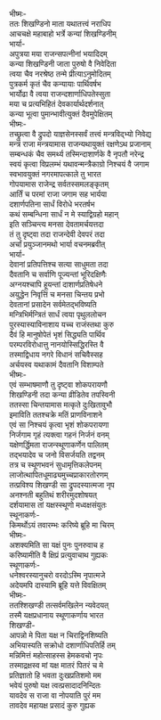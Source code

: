 भीष्मः-  
ततः शिखण्डिनो माता यथातत्त्वं नराधिप  
आचचक्षे महाबाहो भर्त्रे कन्यां शिखण्डिनीम्  
भार्या-  
अपुत्रया मया राजन्सपत्नीनां भयादिदम्  
कन्या शिखण्डिनी जाता पुरुषो वै निवेदिता  
त्वया चैव नरश्रेष्ठ तन्मे प्रीत्याऽनुमोदितम्  
पुत्रकर्म कृतं चैव कन्यायाः पार्थिवर्षभ  
भार्योढा वै त्वया राजन्दशार्णाधिपतेस्सुता  
मया च प्रत्यभिहितं देवकार्यार्थदर्शनात्  
कन्या भूत्वा पुमान्भावीत्युक्तं दैवमुपेक्षितम्  
भीष्मः-  
तच्छ्रुत्वा वै द्रुपदो याज्ञसेनस्सर्वं तत्त्वं मन्त्रविद्भ्यो निवेद्य  
मन्त्रं राजा मन्त्रयामास राजन्यथायुक्तं रक्षणेऽथ प्रजानाम्  
सम्बन्धकं चैव समर्थ्य तस्मिन्दाशार्णके वै नृपतौ नरेन्द्र  
स्वयं कृत्वा विप्रलम्भं यथावन्मन्त्रैकाग्रो निश्चयं वै जगाम  
स्वभावयुक्तं नगरमापत्काले तु भारत  
गोपयामास राजेन्द्र सर्वतस्समलङ्कृतम्  
आर्तिं च परमां राजा जगाम सह भार्यया  
दशार्णपतिना सार्धं विरोधे भरतर्षभ  
कथं सम्बन्धिना सार्धं न मे स्याद्विग्रहो महान्  
इति सञ्चिन्त्य मनसा देवतामर्चयत्तदा  
तं तु दृष्ट्वा तदा राजन्देवी देवपरं तदा  
अर्चां प्रयुञ्जानमथो भार्या वचनमब्रवीत्  
भार्या-  
देवानां प्रतिपत्तिश्च सत्या साधुमता तदा  
दैवतानि च सर्वाणि पूज्यन्तां भूरिदक्षिणैः  
अग्नयश्चापि हूयन्तां दाशार्णप्रतिषेधने  
अयुद्धेन निवृत्तिं च मनसा चिन्तय प्रभो  
देवतानां प्रसादेन सर्वमेतद्भविष्यति  
मन्त्रिभिर्मन्त्रितं सार्धं त्वया पृथुललोचन  
पुरस्यास्याविनाशाय यच्च राजंस्तथा कुरु  
दैवं हि मानुषोपेतं भृशं सिद्ध्यति पार्थिव  
परम्परविरोधात्तु नानयोस्सिद्धिरस्ति वै  
तस्माद्विधाय नगरे विधानं सचिवैस्सह  
अर्चयस्व यथाकामं दैवतानि विशाम्पते  
भीष्मः-  
एवं सम्भाषमाणौ तु दृष्ट्वा शोकपरायणौ  
शिखण्डिनी तदा कन्या व्रीडितेव तपस्विनी  
ततस्सा चिन्तयामास मत्कृते दुःखितावुभौ  
इमाविति ततश्चक्रे मतिं प्राणविनाशने  
एवं सा निश्चयं कृत्वा भृशं शोकपरायणा  
निर्जगाम गृहं त्यक्त्वा गहनं निर्जनं वनम्  
यक्षेणर्द्धिमता राजन्स्थूणाकर्णेन पालितम्  
तद्भयादेव च जनो विसर्जयति तद्वनम्  
तत्र च स्थूणभवनं सुधामृत्तिकलेपनम्  
लाजोत्थापितधूमाढ्यमुच्चप्राकारतोरणम्  
तत्प्रविश्य शिखण्डी सा द्रुपदस्यात्मजा नृप  
अनश्नती बहुतिथं शरीरमुदशोषयत्  
दर्शयामास तां यक्षस्स्थूणो मध्वक्षसंयुतः  
स्थूनाकर्णः-  
किमर्थोऽयं तवारम्भः करिष्ये ब्रूहि मा चिरम्  
भीष्मः-  
अशक्यमिति सा यक्षं पुनः पुनरुवाच ह  
करिष्यामीति वै क्षिप्रं प्रत्युवाचाथ गुह्यकः  
स्थूणाकर्णः-  
धनेश्वरस्यानुचरो वरदोऽस्मि नृपात्मजे  
अदेयमपि दास्यामि ब्रूहि यत्ते विवक्षितम्  
भीष्मः-  
ततश्शिखण्डी तत्सर्वमखिलेन न्यवेदयत्  
तस्मै यक्षप्रधानाय स्थूणाकर्णाय भारत  
शिखण्डी-  
आपन्नो मे पिता यक्ष न चिराद्विनशिष्यति  
अभियास्यति सक्रोधो दशार्णाधिपतिर्हि तम्  
मन्निमित्तं महोत्साहस्स हेमकवचो नृपः  
तस्माद्रक्षस्व मां यक्ष मातरं पितरं च मे  
प्रतिज्ञातो हि भवता दुःखप्रतिशमो मम  
भवेयं पुरुषो यक्ष त्वत्प्रसादादनिन्दितः  
यावदेव स राजा वा नोपयाति पुरं मम  
तावदेव महायक्ष प्रसादं कुरु गुह्यक  
